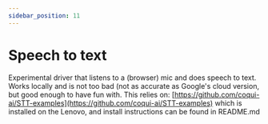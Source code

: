 ```yaml
---
sidebar_position: 11
---
```


# Speech to text

Experimental driver that listens to a (browser) mic and does speech to text. Works locally and is not too bad (not as accurate as Google's cloud version, but good enough to have fun with. This relies on: [https://github.com/coqui-ai/STT-examples](https://github.com/coqui-ai/STT-examples) which is installed on the Lenovo, and install instructions can be found in README.md


